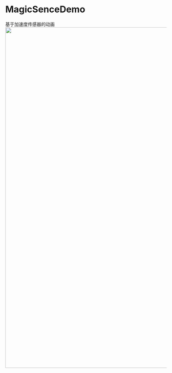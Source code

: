 # MagicSenceDemo
基于加速度传感器的动画
<img src="https://github.com/xmutzlq/MagicSenceDemo/blob/master/gif/sence.gif" width="600" height="1067" />

